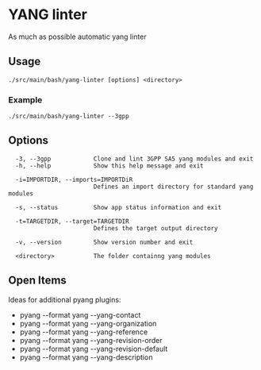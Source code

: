 # YANG linter

As much as possible automatic yang linter

## Usage

```
./src/main/bash/yang-linter [options] <directory>
```

### Example

```
./src/main/bash/yang-linter --3gpp
```

## Options

```
  -3, --3gpp            Clone and lint 3GPP SA5 yang modules and exit
  -h, --help            Show this help message and exit

  -i=IMPORTDIR, --imports=IMPORTDiR
                        Defines an import directory for standard yang modules

  -s, --status          Show app status information and exit

  -t=TARGETDIR, --target=TARGETDIR
                        Defines the target output directory

  -v, --version         Show version number and exit

  <directory>           The folder containng yang modules
```

## Open Items

Ideas for additional pyang plugins:

- pyang --format yang --yang-contact
- pyang --format yang --yang-organization
- pyang --format yang --yang-reference
- pyang --format yang --yang-revision-order
- pyang --format yang --yang-revision-default
- pyang --format yang --yang-description
